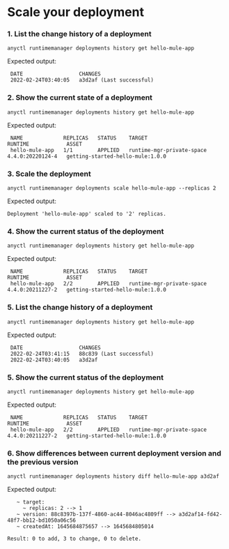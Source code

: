 # Scale your deployment

### 1. List the change history of a deployment 

```
anyctl runtimemanager deployments history get hello-mule-app
```

Expected output:

```
 DATE                  CHANGES
 2022-02-24T03:40:05   a3d2af (Last successful)
```

### 2. Show the current state of a deployment

```
anyctl runtimemanager deployments history get hello-mule-app
```

Expected output:

```
 NAME             REPLICAS   STATUS    TARGET                      RUNTIME            ASSET
 hello-mule-app   1/1        APPLIED   runtime-mgr-private-space   4.4.0:20220124-4   getting-started-hello-mule:1.0.0
```

### 3. Scale the deployment

```
anyctl runtimemanager deployments scale hello-mule-app --replicas 2
```

Expected output:

```
Deployment 'hello-mule-app' scaled to '2' replicas.
```

### 4. Show the current status of the deployment

```
anyctl runtimemanager deployments history get hello-mule-app
```

Expected output:

```
 NAME             REPLICAS   STATUS    TARGET                      RUNTIME            ASSET
 hello-mule-app   2/2        APPLIED   runtime-mgr-private-space   4.4.0:20211227-2   getting-started-hello-mule:1.0.0
```


### 5. List the change history of a deployment

```
anyctl runtimemanager deployments history get hello-mule-app
```

Expected output:

```
 DATE                  CHANGES
 2022-02-24T03:41:15   88c839 (Last successful)
 2022-02-24T03:40:05   a3d2af
```

### 5. Show the current status of the deployment

```
anyctl runtimemanager deployments history get hello-mule-app
```

Expected output:

```
 NAME             REPLICAS   STATUS    TARGET                      RUNTIME            ASSET
 hello-mule-app   2/2        APPLIED   runtime-mgr-private-space   4.4.0:20211227-2   getting-started-hello-mule:1.0.0
```

### 6. Show differences between current deployment version and the previous version

```
anyctl runtimemanager deployments history diff hello-mule-app a3d2af 
```

Expected output:

```
   ~ target: 
     ~ replicas: 2 --> 1
   ~ version: 88c8397b-137f-4860-ac44-8046ac4809ff --> a3d2af14-fd42-48f7-bb12-bd1050a06c56
   ~ createdAt: 1645684875657 --> 1645684805014

Result: 0 to add, 3 to change, 0 to delete.
```